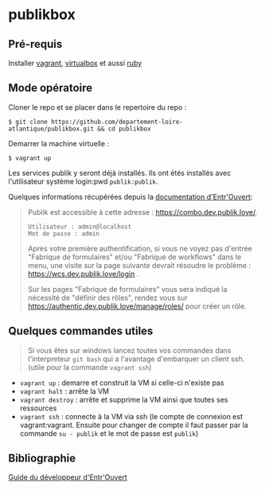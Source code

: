 # publikbox

## Pré-requis
Installer [vagrant](https://www.vagrantup.com/downloads.html), [virtualbox](https://www.virtualbox.org/wiki/Downloads) et aussi [ruby](https://rubyinstaller.org/)

## Mode opératoire

Cloner le repo et se placer dans le repertoire du repo : 
```
$ git clone https://github.com/departement-loire-atlantique/publikbox.git && cd publikbox
```
Demarrer la machine virtuelle :
```
$ vagrant up
```
Les services publik y seront déjà installés. Ils ont étés installés avec l'utilisateur système login:pwd `publik:publik`.

Quelques informations récupérées depuis la [documentation d'Entr'Ouvert](https://doc-publik.entrouvert.com/dev/installation-developpeur/):

> Publik est accessible à cette adresse : https://combo.dev.publik.love/.
> 
> ```
> Utilisateur : admin@localhost
> Mot de passe : admin
> ```` 
> Après votre première authentification, si vous ne voyez pas d'entrée "Fabrique de formulaires" et/ou "Fabrique de workflows" dans le menu, une visite sur la page suivante devrait résoudre le problème : https://wcs.dev.publik.love/login .
> 
> Sur les pages "Fabrique de formulaires" vous sera indiqué la nécessité de "définir des rôles", rendez vous sur https://authentic.dev.publik.love/manage/roles/ pour créer un rôle.


## Quelques commandes utiles

> Si vous êtes sur windows lancez toutes vos commandes dans l'interpreteur `git bash` qui a l'avantage d'embarquer un client ssh. (utile pour la commande `vagrant ssh`)
- `vagrant up` : demarre et construit la VM si celle-ci n'existe pas
- `vagrant halt` : arrête la VM
- `vagrant destroy` : arrête et supprime la VM ainsi que toutes ses ressources
- `vagrant ssh` : connecte à la VM via ssh (le compte de connexion est vagrant:vagrant. Ensuite pour changer de compte il faut passer par la commande `su - publik` et le mot de passe est `publik`)

## Bibliographie

[Guide du développeur d'Entr'Ouvert](https://doc-publik.entrouvert.com/dev/installation-developpeur/)

